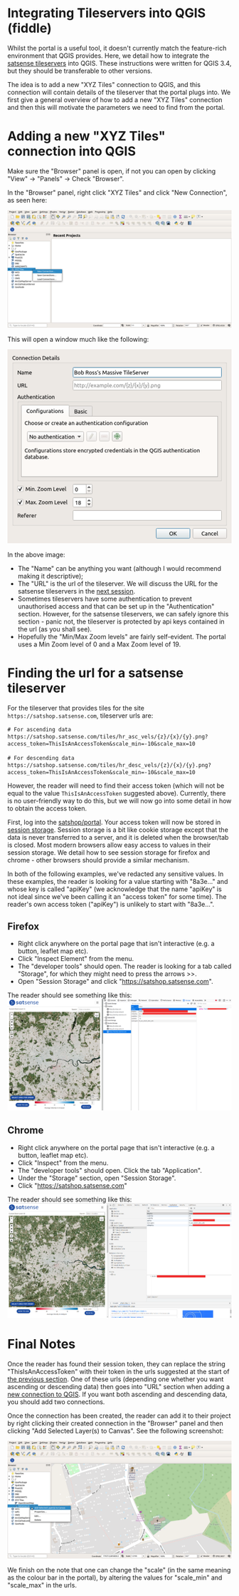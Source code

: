 # Integrating Tileservers into QGIS (fiddle)

Whilst the portal is a useful tool, it doesn't currently match the feature-rich environment that QGIS provides.  Here, we detail how to integrate the [satsense tileservers](tileservers.md) into QGIS. These instructions were written for QGIS 3.4, but they should be transferable to other versions.

The idea is to add a new "XYZ Tiles" connection to QGIS, and this connection will contain details of the tileserver that the portal plugs into.  We first give a general overview of how to add a new "XYZ Tiles" connection and then this will motivate the parameters we need to find from the portal.

# Adding a new "XYZ Tiles" connection into QGIS

Make sure the "Browser" panel is open, if not you can open by clicking "View" -> "Panels" -> Check "Browser".

In the "Browser" panel, right click "XYZ Tiles" and click "New Connection", as seen here:

![Click New Connection](images/qgis-click-new-connection.png)

This will open a window much like the following:

![Add New Connection](images/qgis-new-connection-config.png)

In the above image:

* The "Name" can be anything you want (although I would recommend making it descriptive);
* The "URL" is the url of the tileserver.  We will discuss the URL for the satsense tileservers in the [next session](#finding-the-url-for-a-satsense-tileserver).
* Sometimes tileservers have some authentication to prevent unauthorised access and that can be set up in the "Authentication" section.  However, for the satsense tileservers, we can safely ignore this section - panic not, the tileserver is protected by api keys contained in the url (as you shall see).
* Hopefully the "Min/Max Zoom levels" are fairly self-evident. The portal uses a Min Zoom level of 0 and a Max Zoom level of 19.  

# Finding the url for a satsense tileserver

For the tileserver that provides tiles for the site `https://satshop.satsense.com`, tileserver urls are:

```
# For ascending data
https://satshop.satsense.com/tiles/hr_asc_vels/{z}/{x}/{y}.png?access_token=ThisIsAnAccessToken&scale_min=-10&scale_max=10

# For descending data
https://satshop.satsense.com/tiles/hr_desc_vels/{z}/{x}/{y}.png?access_token=ThisIsAnAccessToken&scale_min=-10&scale_max=10
```

However, the reader will need to find their access token (which will not be equal to the value `ThisIsAnAccessToken` suggested above). Currently, there is no user-friendly way to do this, but we will now go into some detail in how to obtain the access token. 

First, log into the [satshop/portal](https://satshop.satsense.com/portal). Your access token will now be stored in [session storage](https://developer.mozilla.org/en-US/docs/Web/API/Web_Storage_API).  Session storage is a bit like cookie storage except that the data is never transferred to a server, and it is deleted when the browser/tab is closed.  Most modern browsers allow easy access to values in their session storage. We detail how to see session storage for firefox and chrome - other browsers should provide a similar mechanism. 

In both of the following examples, we've redacted any sensitive values.  In these examples, the reader is looking for a value starting with "8a3e..." and whose key is called "apiKey" (we acknowledge that the name "apiKey" is not ideal since we've been calling it an "access token" for some time).  The reader's own access token ("apiKey") is unlikely to start with "8a3e...".

## Firefox

* Right click anywhere on the portal page that isn't interactive (e.g. a button, leaflet map etc).
* Click "Inspect Element" from the menu.
* The "developer tools" should open. The reader is looking for a tab called "Storage", for which they might need to press the arrows >>.
* Open "Session Storage" and click "https://satshop.satsense.com".

The reader should see something like this:
![Firefox Session Storage](images/firefox-session-storage.png)

## Chrome

* Right click anywhere on the portal page that isn't interactive (e.g. a button, leaflet map etc).
* Click "Inspect" from the menu.
* The "developer tools" should open.  Click the tab "Application".
* Under the "Storage" section, open "Session Storage".
* Click "https://satshop.satsense.com"

The reader should see something like this:
![Chrome Session Storage](images/chrome-session-storage.png)

# Final Notes

Once the reader has found their session token, they can replace the string "ThisIsAnAccessToken" with their token in the urls suggested at the start of [the previous section](#finding-the-url-for-a-satsense-tileserver).  One of these urls (depending one whether you want ascending or descending data) then goes into "URL" section when adding a [new connection to QGIS](#adding-a-new-xyz-tiles-connection-into-qgis).  If you want both ascending and descending data, you should add two connections.  

Once the connection has been created, the reader can add it to their project by right clicking their created connection in the "Browser" panel and then clicking "Add Selected Layer(s) to Canvas". See the following screenshot:

![Add Layer To Canvas](images/qgis-add-layer-to-canvas.png)

We finish on the note that one can change the "scale" (in the same meaning as the colour bar in the portal), by altering the values for "scale_min" and "scale_max" in the urls.
